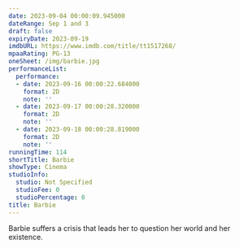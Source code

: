 ```yaml
---
date: 2023-09-04 00:00:09.945000
dateRange: Sep 1 and 3
draft: false
expiryDate: 2023-09-19
imdbURL: https://www.imdb.com/title/tt1517268/
mpaaRating: PG-13
oneSheet: /img/barbie.jpg
performanceList:
  performance:
  - date: 2023-09-16 00:00:22.684000
    format: 2D
    note: ''
  - date: 2023-09-17 00:00:28.320000
    format: 2D
    note: ''
  - date: 2023-09-18 00:00:28.819000
    format: 2D
    note: ''
runningTime: 114
shortTitle: Barbie
showType: Cinema
studioInfo:
  studio: Not Specified
  studioFee: 0
  studioPercentage: 0
title: Barbie
---
```


Barbie suffers a crisis that leads her to question her world and her existence.